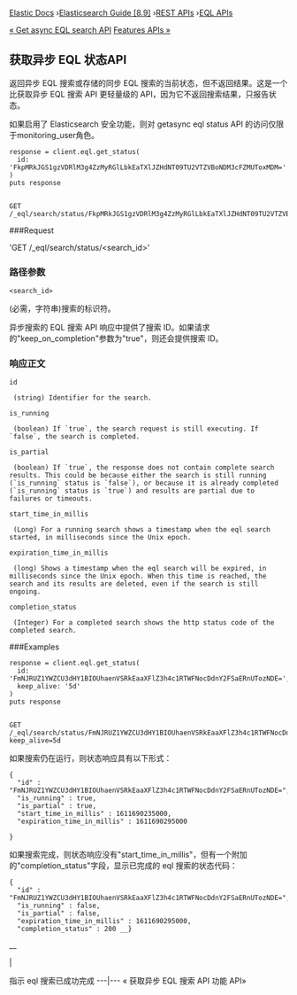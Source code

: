 

[Elastic Docs](/guide/) ›[Elasticsearch Guide [8.9]](index.md) ›[REST
APIs](rest-apis.md) ›[EQL APIs](eql-apis.md)

[« Get async EQL search API](get-async-eql-search-api.md) [Features APIs
»](features-apis.md)

## 获取异步 EQL 状态API

返回异步 EQL 搜索或存储的同步 EQL 搜索的当前状态，但不返回结果。这是一个比获取异步 EQL 搜索 API 更轻量级的 API，因为它不返回搜索结果，只报告状态。

如果启用了 Elasticsearch 安全功能，则对 getasync eql status API 的访问仅限于monitoring_user角色。

    
    
    response = client.eql.get_status(
      id: 'FkpMRkJGS1gzVDRlM3g4ZzMyRGlLbkEaTXlJZHdNT09TU2VTZVBoNDM3cFZMUToxMDM='
    )
    puts response
    
    
    GET /_eql/search/status/FkpMRkJGS1gzVDRlM3g4ZzMyRGlLbkEaTXlJZHdNT09TU2VTZVBoNDM3cFZMUToxMDM=

###Request

'GET /_eql/search/status/<search_id>'

### 路径参数

`<search_id>`

    

(必需，字符串)搜索的标识符。

异步搜索的 EQL 搜索 API 响应中提供了搜索 ID。如果请求的"keep_on_completion"参数为"true"，则还会提供搜索 ID。

### 响应正文

`id`

     (string) Identifier for the search. 
`is_running`

     (boolean) If `true`, the search request is still executing. If `false`, the search is completed. 
`is_partial`

     (boolean) If `true`, the response does not contain complete search results. This could be because either the search is still running (`is_running` status is `false`), or because it is already completed (`is_running` status is `true`) and results are partial due to failures or timeouts. 
`start_time_in_millis`

     (Long) For a running search shows a timestamp when the eql search started, in milliseconds since the Unix epoch. 
`expiration_time_in_millis`

     (long) Shows a timestamp when the eql search will be expired, in milliseconds since the Unix epoch. When this time is reached, the search and its results are deleted, even if the search is still ongoing. 
`completion_status`

     (Integer) For a completed search shows the http status code of the completed search. 

###Examples

    
    
    response = client.eql.get_status(
      id: 'FmNJRUZ1YWZCU3dHY1BIOUhaenVSRkEaaXFlZ3h4c1RTWFNocDdnY2FSaERnUTozNDE=',
      keep_alive: '5d'
    )
    puts response
    
    
    GET /_eql/search/status/FmNJRUZ1YWZCU3dHY1BIOUhaenVSRkEaaXFlZ3h4c1RTWFNocDdnY2FSaERnUTozNDE=?keep_alive=5d

如果搜索仍在运行，则状态响应具有以下形式：

    
    
    {
      "id" : "FmNJRUZ1YWZCU3dHY1BIOUhaenVSRkEaaXFlZ3h4c1RTWFNocDdnY2FSaERnUTozNDE=",
      "is_running" : true,
      "is_partial" : true,
      "start_time_in_millis" : 1611690235000,
      "expiration_time_in_millis" : 1611690295000
    
    }

如果搜索完成，则状态响应没有"start_time_in_millis"，但有一个附加的"completion_status"字段，显示已完成的 eql 搜索的状态代码：

    
    
    {
      "id" : "FmNJRUZ1YWZCU3dHY1BIOUhaenVSRkEaaXFlZ3h4c1RTWFNocDdnY2FSaERnUTozNDE=",
      "is_running" : false,
      "is_partial" : false,
      "expiration_time_in_millis" : 1611690295000,
      "completion_status" : 200 __}

__

|

指示 eql 搜索已成功完成 ---|--- « 获取异步 EQL 搜索 API 功能 API»